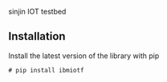 sinjin IOT testbed

## Installation
Install the latest version of the library with pip
```
# pip install ibmiotf
```